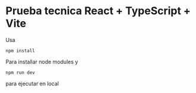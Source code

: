 # Prueba tecnica React + TypeScript + Vite
Usa

```
npm install 
```
Para installar node modules y

```
npm run dev 
```
para ejecutar en local


[Proyecto haciendo un deploy en netlify]: prueba1tecnicaisrael.netlify.app


